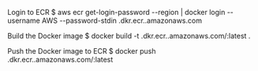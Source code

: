 Login to ECR 
$ aws ecr get-login-password --region | docker login --username AWS --password-stdin .dkr.ecr..amazonaws.com

Build the Docker image 
$ docker build -t .dkr.ecr..amazonaws.com/:latest .

Push the Docker image to ECR 
$ docker push .dkr.ecr..amazonaws.com/:latest
